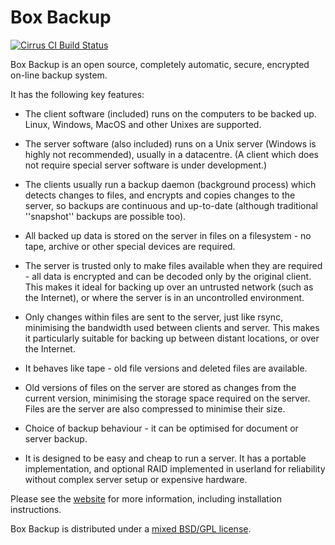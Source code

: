 # Box Backup

[![Cirrus CI Build Status](https://api.cirrus-ci.com/github/boxbackup/boxbackup.svg?branch=master)](https://cirrus-ci.com/github/boxbackup/boxbackup)

Box Backup is an open source, completely automatic, secure, encrypted on-line backup system.

It has the following key features:

* The client software (included) runs on the computers to be backed up. Linux, Windows, MacOS and other Unixes are supported.

* The server software (also included) runs on a Unix server (Windows is highly not recommended), usually in a datacentre. (A client which does not require special server software is under development.)

* The clients usually run a backup daemon (background process) which detects changes to files, and encrypts and copies changes to the server, so backups are continuous and up-to-date (although traditional ''snapshot'' backups are possible too).

* All backed up data is stored on the server in files on a filesystem - no tape, archive or other special devices are required.

* The server is trusted only to make files available when they are required - all data is encrypted and can be decoded only by the original client. This makes it ideal for backing up over an untrusted network (such as the Internet), or where the server is in an uncontrolled environment.

* Only changes within files are sent to the server, just like rsync, minimising the bandwidth used between clients and server. This makes it particularly suitable for backing up between distant locations, or over the Internet.

* It behaves like tape - old file versions and deleted files are available.

* Old versions of files on the server are stored as changes from the current version, minimising the storage space required on the server. Files are the server are also compressed to minimise their size.

* Choice of backup behaviour - it can be optimised for document or server backup.

* It is designed to be easy and cheap to run a server. It has a portable implementation, and optional RAID implemented in userland for reliability without complex server setup or expensive hardware.

Please see the [website](https://www.boxbackup.org) for more information, including installation instructions.

Box Backup is distributed under a [mixed BSD/GPL license](https://github.com/boxbackup/boxbackup/blob/master/LICENSE.txt).

